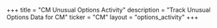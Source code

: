 +++
title = "CM Unusual Options Activity"
description = "Track Unusual Options Data for CM"
ticker = "CM"
layout = "options_activity"
+++

